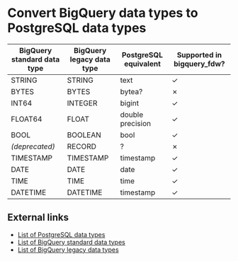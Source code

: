 # Convert BigQuery data types to PostgreSQL data types

| BigQuery standard data type | BigQuery legacy data type | PostgreSQL equivalent | Supported in bigquery_fdw? |
|---|---|---|---|
| STRING | STRING | text | ✓ |
| BYTES | BYTES | bytea? | ✗ |
| INT64 | INTEGER | bigint | ✓ |
| FLOAT64 | FLOAT | double precision | ✓ |
| BOOL | BOOLEAN | bool | ✓ |
| *(deprecated)* | RECORD | ? | ✗ |
| TIMESTAMP | TIMESTAMP | timestamp | ✓ |
| DATE | DATE | date | ✓ |
| TIME | TIME | time | ✓ |
| DATETIME | DATETIME | timestamp | ✓ |

## External links

 - [List of PostgreSQL data types](https://www.postgresql.org/docs/9.3/static/datatype.html#DATATYPE-TABLE)
 - [List of BigQuery standard data types](https://cloud.google.com/bigquery/docs/reference/standard-sql/data-types)
 - [List of BigQuery legacy data types](https://cloud.google.com/bigquery/data-types)